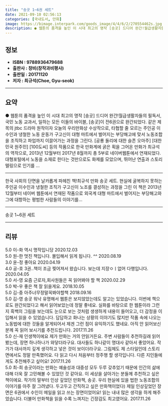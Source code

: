 ```yaml
---
title: "송곳 1~6권 세트"
date: 2021-09-10 02:56:13
categories: [국내도서, 만화]
image: https://bimage.interpark.com/goods_image/4/4/6/2/270554462s.jpg
description: ● 웹툰의 품격을 높인 이 시대 최고의 명작 [송곳] 드디어 완간!월급생활자들의 필독서, 국민 노동 교과서, 일하는 모든 이들의 바이블, [송곳]이 전6권으로 완간되었다. 같은 제목의 jtbc 드라마 원작이자 오늘의 우리만화상 수상작으로, 타협할 줄 모르는 주인공 이수인과 냉철한 노동
---
```


## **정보**

- **ISBN : 9788936479688**
- **출판사 : 창비(창작과비평사)**
- **출판일 : 20171120**
- **저자 : 최규석(Choe, Gyu-seok)**

------



## **요약**

●  웹툰의 품격을 높인 이 시대 최고의 명작 [송곳] 드디어 완간!월급생활자들의 필독서, 국민 노동 교과서, 일하는 모든 이들의 바이블, [송곳]이 전6권으로 완간되었다. 같은 제목의 jtbc 드라마 원작이자 오늘의 우리만화상 수상작으로, 타협할 줄 모르는 주인공 이수인과 냉철한 노동 운동가 구고신이 대형 마트에서 벌어지는 부당해고에 맞서 노동조합을 조직하고 파업까지 이끌어가는 과정을 그린다. [공룡 둘리에 대한 슬픈 오마주] [대한민국 원주민] [100도씨] 등의 작품으로 한국 만화계에 굵은 획을 그어온 만화가 최규석의 역작으로, 2013년 12월부터 2017년 8월까지 총 5부로 네이버웹툰에서 연재되었다. 대형포털에서 노동을 소재로 한다는 것만으로도 화제를 모았으며, 뛰어난 연출과 스토리텔링으로 인기를 ...

------

한국 사회의 단면을 날카롭게 파헤친 책!최규석 만화 송곳 세트. 현실에 굴복하지 못하는 주인공 이수인과 냉철한 조직가 구고신이 노조를 결성하는 과정을 그린 이 책은 2013년 12월부터 네이버 웹툰에서 연재된 작품으로 외국계 대형 마트에서 벌어지는 부당해고와 그에 대항하는 평범한 사람들의 이야기를... 

------


송곳 1~6권 세트 

------


## **리뷰** 

5.0 이-화 역시 명작입니당 2020.12.03 <br/>5.0 원-한 멋진 책입니다. 몰입해서 읽게 됩니다. ^^ 2020.08.19 <br/>3.0 윤-정 좋아요 2020.04.19 <br/>4.0 공-호 3권..책이 조금 찢어져서 왔습니다. 보는데 지장ㅇㅣ없어 다행입니다. 2020.04.05 <br/>5.0 서-영 요즘 근로자,회사원들은 꼭 읽어봐야 할 책 2020.02.29 <br/>5.0 박-우 좋은 책 잘 읽을게요.  2018.10.05 <br/>5.0 김-중 아주너무정말꼭봐야할책 2018.09.16 <br/>5.0 김-영 송곳 워낙 유명해서 웹툰은 보지않았는데도 알고는 있었습니다. 이번에 책으로도 완간되었다고 해서 읽어보았는데 정말 좋네요. 실화를 바탕으로 한 웹툰이라 그런지 흑백의 그림을 보는데도 눈으로 보는 것처럼 생생하게 내용이 들어오고, 더 감정을 이입해서 읽을 수 있었습니다. 답답하고 화나는 상황의 이야기도 많지만 작품 속에 나오는 노동법에 대한 것들을 알게되어서 제겐 그런 점이 유익하기도 했네요. 아직 안 읽어보신분께 꼭 읽어 보시기를 추천드립니다. 2017.11.26 <br/>5.0 신-재 인생책이에요 
제가 만화는 거의 안읽거든요. 주변 사람들이 추천하길래 읽어 봤는데, 장면 하나하나가 와닿더라구요. 대사들도 하나같이 명대사 같아서 좋았어요. 작가가 대사까지 깊게 생각하고 넣은 것이 보이더라구요. 그림체도 제 스타일인데 스토리면에서도 정말 만족했어요. 다 읽고 다시 처음부터 정주행 할 생각입니다. 다른 지인들에게도 추천해주고 싶어요! 2017.11.26 <br/>5.0 최-희 
송곳이라는 만화는 예술성과 대중성 모두 두루 갖추었기 때문에 인간의 삶에 대해 더욱 잘 고민해볼 수 있었던 것 같아요. 이 세상을 살아가는 분들께 추천하고 싶은 책이에요. 작가의 말부터 인상 깊었던 만화책, 송곳. 우리 현실에 있을 법한 노동조합의 이야기를 아주 잘 그려냈다. 두고두고 간직하고 싶은 만화책이었다) 제일 인상깊었던 장면은 6권에서 수인이 메일을 읽고 쓰는 장면이었어요! 읽는 내내 많은 생각을 하게 해주었습니다. 더불어 만화책을 읽을 수록 느껴지는 긴장감도 최고였어요.  2017.11.26 <br/>